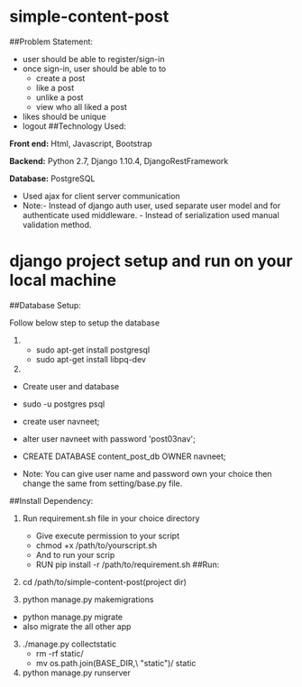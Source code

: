 # simple-content-post

##Problem Statement:
   * user should be able to register/sign-in
   * once sign-in, user should be able to to
      - create a post
      - like a post
      - unlike a post
      - view who all liked a post
   * likes should be unique
   * logout
##Technology Used:

 **Front end:** Html, Javascript, Bootstrap
 
 **Backend:** Python 2.7, Django 1.10.4, DjangoRestFramework
 
 **Database:** PostgreSQL

 * Used ajax for client server communication
 * Note:- Instead of django auth user, used separate user model and for authenticate used middleware.
        - Instead of serialization used manual validation method. 
        
# django project setup and run on your local machine

##Database Setup:

Follow below step to setup the database

1. 
   * sudo apt-get install postgresql
   * sudo apt-get install libpq-dev 
2. 
 * Create user and database
 * sudo -u postgres psql
 * create user navneet;
 * alter user navneet with password 'post03nav';
 * CREATE DATABASE content_post_db OWNER navneet;
     
* Note: You can give user name and password own your choice then change the same from setting/base.py file.
      
##Install Dependency:

1. Run requirement.sh file in your choice directory
    * Give execute permission to your script
    * chmod +x /path/to/yourscript.sh
    *  And to run your scrip
    * RUN pip install -r /path/to/requirement.sh
##Run:

1. cd /path/to/simple-content-post(project dir)

2.  python manage.py makemigrations
   * python manage.py migrate
   * also migrate the all other app
3. ./manage.py collectstatic
   * rm -rf static/
   * mv os.path.join\(BASE_DIR\,\ \"static\"\)/ static
4. python manage.py runserver  
    
  

